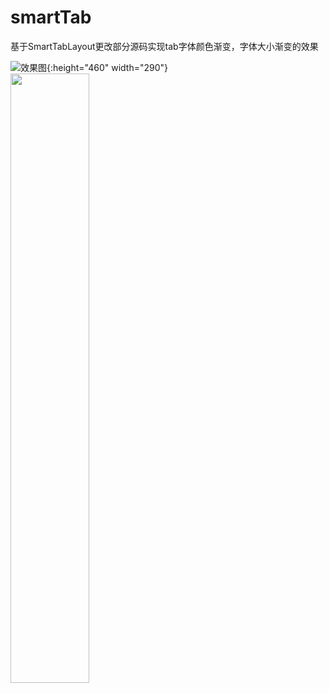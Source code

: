 # smartTab
基于SmartTabLayout更改部分源码实现tab字体颜色渐变，字体大小渐变的效果

![效果图](https://img-blog.csdnimg.cn/20200107164905272.gif){:height="460" width="290"}
<img src="https://img-blog.csdnimg.cn/20200107164905272.gif" width = 50% height = 50% />
